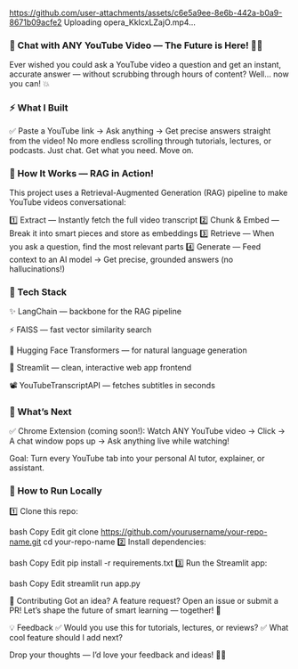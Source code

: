 https://github.com/user-attachments/assets/c6e5a9ee-8e6b-442a-b0a9-8671b09acfe2
Uploading opera_KkIcxLZajO.mp4…

### 🚀 Chat with ANY YouTube Video — The Future is Here! 🎥🤖
Ever wished you could ask a YouTube video a question and get an instant, accurate answer — without scrubbing through hours of content?
Well… now you can! 💥

### ⚡ What I Built
✅ Paste a YouTube link → Ask anything → Get precise answers straight from the video!
No more endless scrolling through tutorials, lectures, or podcasts.
Just chat. Get what you need. Move on.

### 🧠 How It Works — RAG in Action!
This project uses a Retrieval-Augmented Generation (RAG) pipeline to make YouTube videos conversational:

1️⃣ Extract — Instantly fetch the full video transcript
2️⃣ Chunk & Embed — Break it into smart pieces and store as embeddings
3️⃣ Retrieve — When you ask a question, find the most relevant parts
4️⃣ Generate — Feed context to an AI model → Get precise, grounded answers (no hallucinations!)

### 🔨 Tech Stack
✨ LangChain — backbone for the RAG pipeline

⚡ FAISS — fast vector similarity search

🤗 Hugging Face Transformers — for natural language generation

🚀 Streamlit — clean, interactive web app frontend

📽️ YouTubeTranscriptAPI — fetches subtitles in seconds

### 🌟 What’s Next
✅ Chrome Extension (coming soon!):
Watch ANY YouTube video → Click → A chat window pops up → Ask anything live while watching!

Goal: Turn every YouTube tab into your personal AI tutor, explainer, or assistant.

### 📌 How to Run Locally
1️⃣ Clone this repo:

bash
Copy
Edit
git clone https://github.com/yourusername/your-repo-name.git
cd your-repo-name
2️⃣ Install dependencies:

bash
Copy
Edit
pip install -r requirements.txt
3️⃣ Run the Streamlit app:

bash
Copy
Edit
streamlit run app.py

🙌 Contributing
Got an idea? A feature request? Open an issue or submit a PR!
Let’s shape the future of smart learning — together! 🚀

💡 Feedback
✅ Would you use this for tutorials, lectures, or reviews?
✅ What cool feature should I add next?

Drop your thoughts — I’d love your feedback and ideas! 🚀✨
